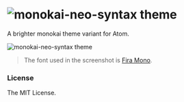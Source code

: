 # ![monokai-neo-syntax theme](https://user-images.githubusercontent.com/6789491/29249264-d1aa8356-805e-11e7-942e-66db18c23b4d.png)

A brighter monokai theme variant for Atom.

![monokai-neo-syntax theme](https://user-images.githubusercontent.com/6789491/29242346-074be5aa-7fbe-11e7-9996-01ac8597b004.png)

> The font used in the screenshot is [Fira Mono](https://github.com/mozilla/Fira).

### License
The MIT License.
